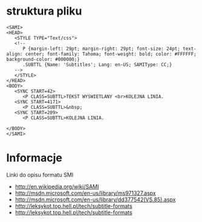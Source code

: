 # struktura pliku #

```
<SAMI>
<HEAD>
   <STYLE TYPE="Text/css">
   <!--
      P {margin-left: 29pt; margin-right: 29pt; font-size: 24pt; text-align: center; font-family: Tahoma; font-weight: bold; color: #FFFFFF; background-color: #000000;}
      .SUBTTL {Name: 'Subtitles'; Lang: en-US; SAMIType: CC;}
   -->
   </STYLE>
</HEAD>
<BODY>
   <SYNC START=42>
      <P CLASS=SUBTTL>TEKST WYSWIETLANY <br>KOLEJNA LINIA.
   <SYNC START=4171>
      <P CLASS=SUBTTL>&nbsp;
   <SYNC START=209>
      <P CLASS=SUBTTL>KOLEJNA LINIA.

</BODY>
</SAMI>

```



# Informacje #

Linki do opisu formatu SMI
  * http://en.wikipedia.org/wiki/SAMI
  * http://msdn.microsoft.com/en-us/library/ms971327.aspx
  * http://msdn.microsoft.com/en-us/library/dd377542(VS.85).aspx
  * http://leksykot.top.hell.pl/tech/subtitle-formats
  * http://leksykot.top.hell.pl/tech/subtitle-formats

